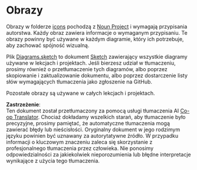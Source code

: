 <!--
CO_OP_TRANSLATOR_METADATA:
{
  "original_hash": "50abd54997afa7e7a3fc7019379e49e3",
  "translation_date": "2025-08-26T06:25:46+00:00",
  "source_file": "images/README.md",
  "language_code": "pl"
}
-->
# Obrazy

Obrazy w folderze [icons](../../../images/icons) pochodzą z [Noun Project](https://thenounproject.com) i wymagają przypisania autorstwa. Każdy obraz zawiera informacje o wymaganym przypisaniu. Te obrazy powinny być używane w każdym diagramie, który ich potrzebuje, aby zachować spójność wizualną.

Plik [Diagrams.sketch](../../../images/Diagrams.sketch) to dokument [Sketch](https://www.sketch.com) zawierający wszystkie diagramy używane w lekcjach i projektach. Jeśli bierzesz udział w tłumaczeniu, prosimy również o przetłumaczenie tych diagramów, albo poprzez skopiowanie i zaktualizowanie dokumentu, albo poprzez dostarczenie listy słów wymagających tłumaczenia jako zgłoszenie na GitHub.

Pozostałe obrazy są używane w całych lekcjach i projektach.

**Zastrzeżenie**:  
Ten dokument został przetłumaczony za pomocą usługi tłumaczenia AI [Co-op Translator](https://github.com/Azure/co-op-translator). Chociaż dokładamy wszelkich starań, aby tłumaczenie było precyzyjne, prosimy pamiętać, że automatyczne tłumaczenia mogą zawierać błędy lub nieścisłości. Oryginalny dokument w jego rodzimym języku powinien być uznawany za autorytatywne źródło. W przypadku informacji o kluczowym znaczeniu zaleca się skorzystanie z profesjonalnego tłumaczenia przez człowieka. Nie ponosimy odpowiedzialności za jakiekolwiek nieporozumienia lub błędne interpretacje wynikające z użycia tego tłumaczenia.
